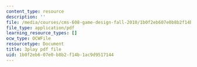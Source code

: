 ```yaml
---
content_type: resource
description: ''
file: /media/courses/cms-608-game-design-fall-2010/1b0f2eb607e0b8b2f14b1ac9d9517144_68563.pdf
file_type: application/pdf
learning_resource_types: []
ocw_type: OCWFile
resourcetype: Document
title: 3play pdf file
uid: 1b0f2eb6-07e0-b8b2-f14b-1ac9d9517144
---
```

